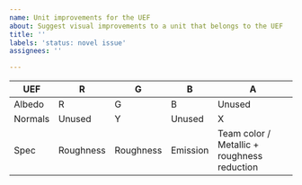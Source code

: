 ```yaml
---
name: Unit improvements for the UEF
about: Suggest visual improvements to a unit that belongs to the UEF
title: ''
labels: 'status: novel issue'
assignees: ''

---
```


UEF           | R | G | B | A
------------|---|---|---|---
Albedo      | R | G | B | Unused
Normals    | Unused | Y | Unused | X 
Spec          | Roughness | Roughness | Emission | Team color / Metallic + roughness reduction